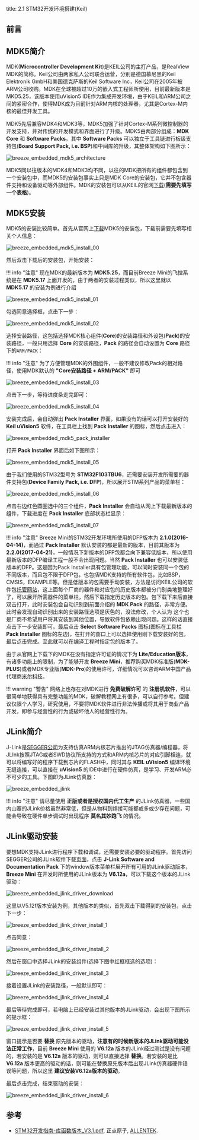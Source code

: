 title: 2.1 STM32开发环境搭建(Keil)

## 前言

## MDK5简介

MDK(**Microcontroller Development Kit**)是KEIL公司的主打产品，是RealView MDK的简称。Keil公司由两家私人公司联合运营，分别是德国慕尼黑的Keil Elektronik GmbH和美国德克萨斯的Keil Software Inc，Keil公司在2005年被ARM公司收购。MDK在全球被超过10万的嵌入式工程师所使用，目前最新版本是MKD5.25，该版本使用uVision5 IDE作为集成开发环境，由于KEIL和ARM公司之间的紧密合作，使得MDK成为目前针对ARM内核的处理器，尤其是Cortex-M内核的最佳开发工具。

MDK5先后兼容MDK4和MDK3等，MDK5加强了针对Cortex-M系列微控制器的开发支持，并对传统的开发模式和界面进行了升级。MDK5由两部分组成：**MDK Core** 和 **Software Packs**。其中 **Software Packs** 可以独立于工具链进行板级支持包(**Board Support Pack, i.e. BSP**)和中间库的升级，其整体架构如下图所示：

![breeze_embedded_mdk5_architecture](https://microdynamics-1256406063.cos.ap-shanghai.myqcloud.com/breeze/embedded/mdk5_architecture.png)

MDK5同以往版本的MDK4和MDK3均不同，以往的MDK把所有的组件都包含到一个安装包中，而MDK5的安装包事实上只是MDK Core的安装包，它并不包含器件支持和设备驱动等外部组件。MDK的安装包可以从KEIL的官网[下载](https://www.keil.com/demo/eval/arm.htm)(**需要先填写一个表格**)。

## MDK5安装

MDK5的安装比较简单。首先从官网上[下载](https://www.keil.com/demo/eval/arm.htm)MDK5的安装包，下载前需要先填写相关个人信息：

![breeze_embedded_mdk5_install_00](https://microdynamics-1256406063.cos.ap-shanghai.myqcloud.com/breeze/embedded/mdk5_install_00.png)

然后双击下载后的安装包，开始安装：

!!! info "注意"
    现在MDK的最新版本为 **MDK5.25**，而目前Breeze Mini的飞控系统是在 **MDK5.17** 上面开发的，由于两者的安装过程类似，所以这里就以 **MDK5.17** 的安装为例进行介绍

![breeze_embedded_mdk5_install_01](https://microdynamics-1256406063.cos.ap-shanghai.myqcloud.com/breeze/embedded/mdk5_install_01.jpg)


勾选同意选择框，点击下一步：

![breeze_embedded_mdk5_install_02](https://microdynamics-1256406063.cos.ap-shanghai.myqcloud.com/breeze/embedded/mdk5_install_02.jpg)

选择安装路径，这包括选择MDK核心组件(**Core**)的安装路径和外设包(**Pack**)的安装路径，一般只用选择 **Core** 的安装路径，**Pack** 的路径会自动设置为 **Core** 路径下的`ARM/PACK`：

!!! info "注意"
    为了方便管理MDK的外围组件，一般不建议修改Pack的相对路径，使用MDK默认的 **"Core安装路径 + ARM/PACK"** 即可

![breeze_embedded_mdk5_install_03](https://microdynamics-1256406063.cos.ap-shanghai.myqcloud.com/breeze/embedded/mdk5_install_03.jpg)

点击下一步，等待进度条走完即可：

![breeze_embedded_mdk5_install_04](https://microdynamics-1256406063.cos.ap-shanghai.myqcloud.com/breeze/embedded/mdk5_install_04.jpg)


安装完成后，会自动弹出 **Pack Installer** 界面，如果没有的话可以打开安装好的 **Keil uVision5** 软件，在工具栏上找到 **Pack Installer** 的图标，然后点击进入：

![breeze_embedded_mdk5_pack_installer](https://microdynamics-1256406063.cos.ap-shanghai.myqcloud.com/breeze/embedded/mdk5_pack_installer.png)

打开 **Pack Installer** 界面后如下图所示：

![breeze_embedded_mdk5_install_05](https://microdynamics-1256406063.cos.ap-shanghai.myqcloud.com/breeze/embedded/mdk5_install_05.jpg)

由于我们使用的STM32型号为 **STM32F103TBU6**，还需要安装开发所需要的器件支持包(**Device Family Pack, i.e. DFP**)，所以展开STM系列产品的菜单栏：

![breeze_embedded_mdk5_install_06](https://microdynamics-1256406063.cos.ap-shanghai.myqcloud.com/breeze/embedded/mdk5_install_06.jpg)

点击右边红色圆圈选中的三个组件，**Pack Installer** 会自动从网上下载最新版本的组件，下载进度在 **Pack Installer** 底部状态栏显示：

![breeze_embedded_mdk5_install_07](https://microdynamics-1256406063.cos.ap-shanghai.myqcloud.com/breeze/embedded/mdk5_install_07.jpg)

!!! info "注意"
    Breeze Mini的STM32开发环境所使用的DFP版本为 **2.1.0(2016-04-14)**，而通过 **Pack Installer** 默认安装的都是最新的版本，目前其版本为 **2.2.0(2017-04-21)**，一般情况下新版本的DFP包都会向下兼容低版本，所以使用最新版本的DFP编译工程一般不会出现问题。当然 **Pack Installer** 也可以安装低版本的DFP。这是因为Pack Installer具有包管理功能，可以同时安装同一个包的不同版本，而且包不限于DFP包，也包括MDK支持的所有软件包，比如BSP，CMSIS，EXAMPLE等。但是低版本的包需要手动安装，方法是访问KEIL公司的软件包[托管网站](http://www.keil.com/dd2/Pack/)，这上面每个厂商的器件和对应包的历史版本都被分门别类地整理好了，可以展开所需器件的菜单栏，然后下载指定历史版本的包。包下载下来后直接双击打开，此时安装包会自动识别到前面介绍的 **MDK Pack** 的路径，非常方便。此时会发现自动识别出来的安装路径选项是灰色的，没法修改，个人认为 这个也是厂商不希望用户将其安装到其他位置，导致软件包依赖出现问题。这样的话直接点击下一步安装即可。最后点击 **Select Software Packs** 图标(图标在工具栏 **Pack Installer** 图标的左边)，在打开的窗口上可以选择使用刚下载安装好的包，最后点击完成。至此就可以在编译工程时指定包的版本了。

由于从官网上下载下的MDK在没有指定许可证的情况下为 **Lite/Education版本**，有诸多功能上的限制，为了能够开发 **Breeze Mini**，推荐购买MDK标准版(**MDK-PLUS**)或者MDK专业版(**MDK-Pro**)的使用许可，详细情况可以咨询ARM中国产品代理商[米尔科技](http://www.myir-tech.com/product/mdk-arm.htm)。

!!! warning "警告"
    网络上也存在对MDK进行 **免费破解许可** 的 **注册机软件**，可以很简单地获得具有完整功能的MDK，破解教程网上有很多，可以自行参考。但建议仅限个人学习，研究使用，不要将MDK软件进行非法传播或将其用于商业产品开发，即参与经营性的行为或破坏他人的经营性行为。

## JLink简介

J-Link是[SEGGER公司](https://www.segger.com)为支持仿真ARM内核芯片推出的JTAG仿真器/编程器，将JLInk按照JTAG或者SWD协议所支持的方式和ARM内核芯片的对应引脚相连，就可以将编写好的程序下载到芯片的FLASH中，同时其与 **KEIL uVision5** 编译环境无缝连接，可以直接在 **uVision5** 的IDE中进行在硬件仿真，是学习、开发ARM必不可少的工具。下图即为JLink仿真器：

![breeze_embedded_jlink](https://microdynamics-1256406063.cos.ap-shanghai.myqcloud.com/breeze/embedded/jlink.jpg)

!!! info "注意"
    请尽量使用 **正版或者是授权国内代工生产** 的JLink仿真器，一些国内山寨的JLink价格虽然非常低，但是从物料到焊接可能都或多或少存在问题，可能会导致在硬件单步调试时出现程序 **莫名其妙跑飞** 的情况。

## JLink驱动安装

要想MDK支持JLink进行程序下载和调试，还需要安装必要的驱动程序。首先访问SEGGER公司的JLink软件下载[页面](https://www.segger.com/downloads/jlink/#J-LinkSoftwareAndDocumentationPack)，点击 **J-Link Software and Documentation Pack** 下的window版本菜单栏展开所有可用的JLink驱动版本，**Breeze Mini** 在开发时所使用的JLink版本为 **V6.12a**，可以下载这个版本的JLink驱动：

![breeze_embedded_jlink_driver_download](https://microdynamics-1256406063.cos.ap-shanghai.myqcloud.com/breeze/embedded/jlink_driver_download.png)

这里以V5.12f版本安装为例，其他版本的类似，首先双击下载得到的安装包，点击下一步：

![breeze_embedded_jlink_driver_install_1](https://microdynamics-1256406063.cos.ap-shanghai.myqcloud.com/breeze/embedded/jlink_driver_install_1.png)

点击同意：

![breeze_embedded_jlink_driver_install_2](https://microdynamics-1256406063.cos.ap-shanghai.myqcloud.com/breeze/embedded/jlink_driver_install_2.png)

然后在窗口中选择JLink的安装组件(选择下图中红框框选的选项)：

![breeze_embedded_jlink_driver_install_3](https://microdynamics-1256406063.cos.ap-shanghai.myqcloud.com/breeze/embedded/jlink_driver_install_3.png)

接着设置JLink的安装路径，一般默认即可：

![breeze_embedded_jlink_driver_install_4](https://microdynamics-1256406063.cos.ap-shanghai.myqcloud.com/breeze/embedded/jlink_driver_install_4.png)

最后等待完成即可，若电脑上已经安装过其他版本的JLink驱动，会出现下图所示的提示框：

![breeze_embedded_jlink_driver_install_5](https://microdynamics-1256406063.cos.ap-shanghai.myqcloud.com/breeze/embedded/jlink_driver_install_5.png)

窗口提示是否要 **替换** 原先版本的驱动，**注意有的时候新版本的JLink驱动可能没法正常工作**，目前 **Breeze Mini** 使用的 **V6.12a** 版本的JLink经过测试是没有问题的，若安装的是 **V6.12a** 版本的驱动，则可以直接选择 **替换**。若安装的是比 **V6.12a** 版本更高的驱动的话，则可能在替换原先版本后出现JLink仿真器硬件错误等问题，所以这里 **建议安装V6.12a版本的驱动**。

最后点击完成，结束驱动的安装：

![breeze_embedded_jlink_driver_install_6](https://microdynamics-1256406063.cos.ap-shanghai.myqcloud.com/breeze/embedded/jlink_driver_install_6.png)

## 参考

* [STM32开发指南-库函数版本_V3.1.pdf](https://documents-1256406063.cos.ap-shanghai.myqcloud.com/STM32F1%E5%BC%80%E5%8F%91%E6%8C%87%E5%8D%97-%E5%BA%93%E5%87%BD%E6%95%B0%E7%89%88%E6%9C%AC_V3.1%20.pdf), 正点原子, [ALLENTEK](http://www.alientek.com/).
